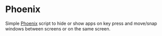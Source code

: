 # Phoenix

Simple [Phoenix](https://github.com/kasper/phoenix) script to hide or show apps on key press and move/snap windows between screens or on the same screen.

